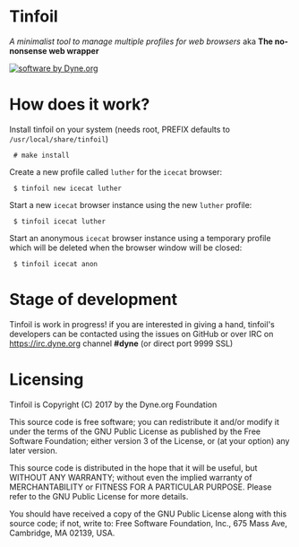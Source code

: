 # Tinfoil

*A minimalist tool to manage multiple profiles for web browsers* aka **The no-nonsense web wrapper**

[![software by Dyne.org](https://www.dyne.org/wp-content/uploads/2015/12/software_by_dyne.png)](http://www.dyne.org)

# How does it work?

Install tinfoil on your system (needs root, PREFIX defaults to `/usr/local/share/tinfoil`)
```
 # make install
```

Create a new profile called `luther` for the `icecat` browser:
```
 $ tinfoil new icecat luther
```

Start a new `icecat` browser instance using the new `luther` profile:
```
 $ tinfoil icecat luther
```

Start an anonymous `icecat` browser instance using a temporary profile which will be deleted when the browser window will be closed:
```
 $ tinfoil icecat anon
```

# Stage of development

Tinfoil is work in progress! if you are interested in giving a hand, tinfoil's developers can be contacted using the issues on GitHub or over IRC on https://irc.dyne.org channel **#dyne** (or direct port 9999 SSL)

# Licensing

Tinfoil is Copyright (C) 2017 by the Dyne.org Foundation

This source code is free software; you can redistribute it and/or modify it under the terms of the GNU Public License as published by the Free Software Foundation; either version 3 of the License, or (at your option) any later version.

This source code is distributed in the hope that it will be useful, but WITHOUT ANY WARRANTY; without even the implied warranty of MERCHANTABILITY or FITNESS FOR A PARTICULAR PURPOSE.  Please refer to the GNU Public License for more details.

You should have received a copy of the GNU Public License along with this source code; if not, write to: Free Software Foundation, Inc., 675 Mass Ave, Cambridge, MA 02139, USA.

